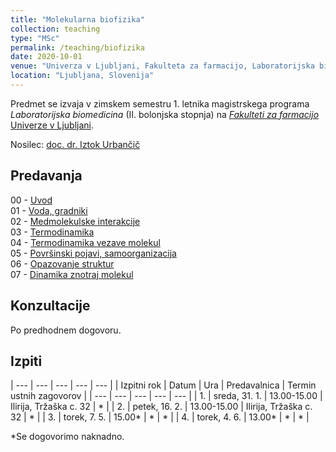 ```yaml
---
title: "Molekularna biofizika"
collection: teaching
type: "MSc"
permalink: /teaching/biofizika
date: 2020-10-01
venue: "Univerza v Ljubljani, Fakulteta za farmacijo, Laboratorijska biomedicina"
location: "Ljubljana, Slovenija"
---
```


Predmet se izvaja v zimskem semestru 1. letnika magistrskega programa *Laboratorijska biomedicina* (II. bolonjska stopnja) na [*Fakulteti za farmacijo* Univerze v Ljubljani](http://www.ffa.uni-lj.si).  

Nosilec: [doc. dr. Iztok Urbančič](/team/UrbancicIztok)  


Predavanja
----
00 - [Uvod](/files/teaching/biofizika/2023/00_uvod.pdf)  
01 - [Voda, gradniki](/files/teaching/biofizika/2023/01_voda-gradniki.pdf)  
02 - [Medmolekulske interakcije](/files/teaching/biofizika/2023/02_interakcije.pdf)  
03 - [Termodinamika](/files/teaching/biofizika/2023/03_termodinamika.pdf)  
04 - [Termodinamika vezave molekul](/files/teaching/biofizika/2023/04_termodinamika-vezave.pdf)     
05 - [Površinski pojavi, samoorganizacija](/files/teaching/biofizika/2023/05_povrsine-samoorganizacija.pdf)  
06 - [Opazovanje struktur](/files/teaching/biofizika/2023/06_opazovanje-struktur.pdf)  
07 - [Dinamika znotraj molekul](/files/teaching/biofizika/2023/07_dinamika-znotraj-molekul.pdf)  
<!--
07 - [Merjenje struktur](/files/teaching/biofizika/2022/07_merjenje-struktur.pdf)   
08 - [Gibanje delcev in molekul](/files/teaching/biofizika/2022/08_gibanje.pdf)   
09 - [Dinamika znotraj molekul](/files/teaching/biofizika/2022/09_dinamika-znotraj-molekul.pdf)  
10 - [Osmoza](/files/teaching/biofizika/2022/10_osmoza.pdf)  
11 - [Membranski potencial](/files/teaching/biofizika/2022/11_membranski-potencial.pdf)  
12 - [Ponovitev osnov](/files/teaching/biofizika/2022/12_zakljucek.pdf)   -->


Konzultacije
----
Po predhodnem dogovoru.


Izpiti
----

| --- | --- | --- | --- | --- |
| Izpitni rok | Datum | Ura | Predavalnica | Termin ustnih zagovorov |
| --- | --- | --- | --- | --- |
| 1. | sreda, 31. 1. | 13.00-15.00 | Ilirija, Tržaška c. 32 | * |
| 2. | petek, 16. 2. | 13.00-15.00 | Ilirija, Tržaška c. 32 | * | 
| 3. | torek, 7. 5. | 15.00* | * | * |
| 4. | torek, 4. 6. | 13.00* | * | * |

*Se dogovorimo naknadno.